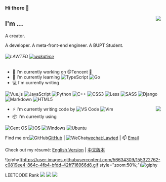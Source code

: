 ### Hi there 👋

<img align="right" src="https://github-readme-stats.vercel.app/api?username=LAWTED&show_icons=true&title_color=ffffff&icon_color=bb2acf&text_color=daf7dc&bg_color=151515" />

## I'm ...

<p>A creator. </p>A developer. A meta-front-end engineer. A BUPT Student. 

###### ![LAWTED](https://visitor-badge.glitch.me/badge?page_id=LAWTED.profile)   [![wakatime](https://wakatime.com/badge/user/b538f533-3e8c-4b7b-ab49-7aab7771d31c.svg)](https://wakatime.com/@b538f533-3e8c-4b7b-ab49-7aab7771d31c) 

- 🔭 I’m currently working on @Tencent 🐧
- 🌱 I’m currently learning ![TypeScript](https://img.shields.io/badge/typescript-%23007ACC.svg?style=for-the-badge&logo=typescript&logoColor=white) ![Go](https://img.shields.io/badge/go-%2300ADD8.svg?style=for-the-badge&logo=go&logoColor=white)
- 💻 I'm currently writing 

![Vue.js](https://img.shields.io/badge/vuejs-%2335495e.svg?style=for-the-badge&logo=vuedotjs&logoColor=%234FC08D) ![JavaScript](https://img.shields.io/badge/javascript-%23323330.svg?style=for-the-badge&logo=javascript&logoColor=%23F7DF1E) ![Python](https://img.shields.io/badge/python-3670A0?style=for-the-badge&logo=python&logoColor=ffdd54) ![C++](https://img.shields.io/badge/c++-%2300599C.svg?style=for-the-badge&logo=c%2B%2B&logoColor=white) ![CSS3](https://img.shields.io/badge/css3-%231572B6.svg?style=for-the-badge&logo=css3&logoColor=white) ![Less](https://img.shields.io/badge/less-2B4C80?style=for-the-badge&logo=less&logoColor=white) ![SASS](https://img.shields.io/badge/SASS-hotpink.svg?style=for-the-badge&logo=SASS&logoColor=white) ![Django](https://img.shields.io/badge/django-%23092E20.svg?style=for-the-badge&logo=django&logoColor=white) ![Markdown](https://img.shields.io/badge/markdown-%23000000.svg?style=for-the-badge&logo=markdown&logoColor=white) ![HTML5](https://img.shields.io/badge/html5-%23E34F26.svg?style=for-the-badge&logo=html5&logoColor=white)

<img align="right" src="https://github-readme-stats.vercel.app/api/top-langs/?username=LAWTED&layout=compact&exclude_repo=sumy7.github.io&title_color=ffffff&icon_color=bb2acf&text_color=daf7dc&bg_color=151515" />

- ⚡ I'm currently writing code by ![VS Code](http://img.shields.io/badge/-VS%20Code-007ACC?style=flat-square&logo=visual-studio-code&logoColor=ffffff) ![Vim](https://img.shields.io/badge/VIM-%2311AB00.svg?style=for-the-badge&logo=vim&logoColor=white)
- :package: I'm currently using 

![Cent OS](https://img.shields.io/badge/cent%20os-002260?style=for-the-badge&logo=centos&logoColor=F0F0F0) ![IOS](https://img.shields.io/badge/iOS-000000?style=for-the-badge&logo=ios&logoColor=white) ![Windows](https://img.shields.io/badge/Windows-0078D6?style=for-the-badge&logo=windows&logoColor=white) ![Ubuntu](https://img.shields.io/badge/Ubuntu-E95420?style=for-the-badge&logo=ubuntu&logoColor=white)


Find me on:![GitHub](https://img.shields.io/badge/github-%23121011.svg?style=for-the-badge&logo=github&logoColor=white)[GitHub](https://github.com/LAWTED) | ![WeChat](https://img.shields.io/badge/WeChat-07C160?style=for-the-badge&logo=wechat&logoColor=white)[wechat:Lawted]() | 📫 [Email](mailto:wmz@bupt.edu.cn)

Check out my résumé: [English Version](https://github.com/LAWTED/resume/blob/master/README.md) | [中文版本](https://github.com/LAWTED/resume/blob/master/README.zh.md)

![giphy](https://user-images.githubusercontent.com/56634309/155322762-c0819ee4-864c-4fb4-bfdd-42ff716966d8.gif style="zoom:50%;")![giphy](https://user-images.githubusercontent.com/56634309/155669771-831ea527-7f7a-41d0-828a-f65836719568.gif)

LEETCODE Rank ![](https://leetcode-badge.haozibi.dev/v1cn/ranking/lawted.svg)  ![](https://leetcode-badge.haozibi.dev/v1cn/solved/lawted.svg)
![](https://leetcode-badge.haozibi.dev/v1cn/chart/submission-calendar/lawted.svg)
